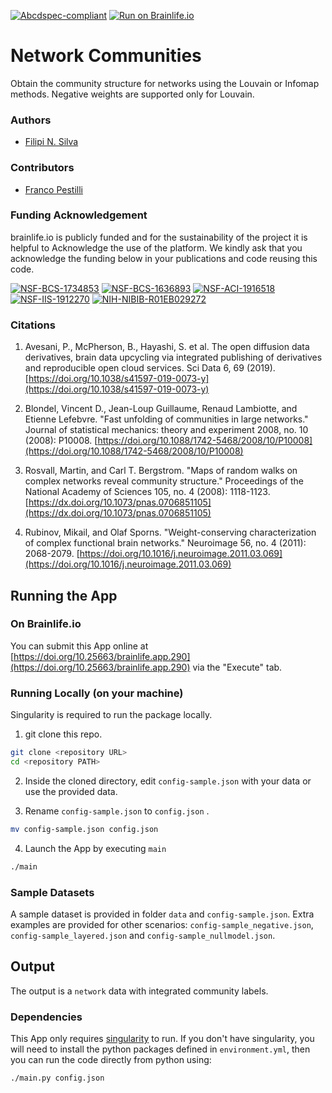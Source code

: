 [![Abcdspec-compliant](https://img.shields.io/badge/ABCD_Spec-v1.1-green.svg)](https://github.com/brain-life/abcd-spec)
[![Run on Brainlife.io](https://img.shields.io/badge/Brainlife-bl.app.1-blue.svg)](https://doi.org/10.25663/brainlife.app.290)

# Network Communities
Obtain the community structure for networks using the Louvain or Infomap methods. Negative weights are supported only for Louvain.

### Authors
- [Filipi N. Silva](https://filipinascimento.github.io)

### Contributors
- [Franco Pestilli](https://liberalarts.utexas.edu/psychology/faculty/fp4834)


### Funding Acknowledgement
brainlife.io is publicly funded and for the sustainability of the project it is helpful to Acknowledge the use of the platform. We kindly ask that you acknowledge the funding below in your publications and code reusing this code.

[![NSF-BCS-1734853](https://img.shields.io/badge/NSF_BCS-1734853-blue.svg)](https://nsf.gov/awardsearch/showAward?AWD_ID=1734853)
[![NSF-BCS-1636893](https://img.shields.io/badge/NSF_BCS-1636893-blue.svg)](https://nsf.gov/awardsearch/showAward?AWD_ID=1636893)
[![NSF-ACI-1916518](https://img.shields.io/badge/NSF_ACI-1916518-blue.svg)](https://nsf.gov/awardsearch/showAward?AWD_ID=1916518)
[![NSF-IIS-1912270](https://img.shields.io/badge/NSF_IIS-1912270-blue.svg)](https://nsf.gov/awardsearch/showAward?AWD_ID=1912270)
[![NIH-NIBIB-R01EB029272](https://img.shields.io/badge/NIH_NIBIB-R01EB029272-green.svg)](https://grantome.com/grant/NIH/R01-EB029272-01)


### Citations
1. Avesani, P., McPherson, B., Hayashi, S. et al. The open diffusion data derivatives, brain data upcycling via integrated publishing of derivatives and reproducible open cloud services. Sci Data 6, 69 (2019). [https://doi.org/10.1038/s41597-019-0073-y](https://doi.org/10.1038/s41597-019-0073-y)

2. Blondel, Vincent D., Jean-Loup Guillaume, Renaud Lambiotte, and Etienne Lefebvre. "Fast unfolding of communities in large networks." Journal of statistical mechanics: theory and experiment 2008, no. 10 (2008): P10008. [https://doi.org/10.1088/1742-5468/2008/10/P10008](https://doi.org/10.1088/1742-5468/2008/10/P10008)

3. Rosvall, Martin, and Carl T. Bergstrom. "Maps of random walks on complex networks reveal community structure." Proceedings of the National Academy of Sciences 105, no. 4 (2008): 1118-1123.[https://dx.doi.org/10.1073/pnas.0706851105](https://dx.doi.org/10.1073/pnas.0706851105)

4. Rubinov, Mikail, and Olaf Sporns. "Weight-conserving characterization of complex functional brain networks." Neuroimage 56, no. 4 (2011): 2068-2079. [https://doi.org/10.1016/j.neuroimage.2011.03.069](https://doi.org/10.1016/j.neuroimage.2011.03.069)


## Running the App 

### On Brainlife.io

You can submit this App online at [https://doi.org/10.25663/brainlife.app.290](https://doi.org/10.25663/brainlife.app.290) via the "Execute" tab.

### Running Locally (on your machine)
Singularity is required to run the package locally.

1. git clone this repo.

```bash
git clone <repository URL>
cd <repository PATH>
```

2. Inside the cloned directory, edit `config-sample.json` with your data or use the provided data.

3. Rename `config-sample.json` to `config.json` .

```bash
mv config-sample.json config.json
```

4. Launch the App by executing `main`

```bash
./main
```

### Sample Datasets

A sample dataset is provided in folder `data` and `config-sample.json`. Extra examples are provided for other scenarios: `config-sample_negative.json`, `config-sample_layered.json` and `config-sample_nullmodel.json`.

## Output

The output is a `network` data with integrated community labels.



### Dependencies

This App only requires [singularity](https://www.sylabs.io/singularity/) to run. If you don't have singularity, you will need to install the python packages defined in `environment.yml`, then you can run the code directly from python using:  

```bash
./main.py config.json
```


